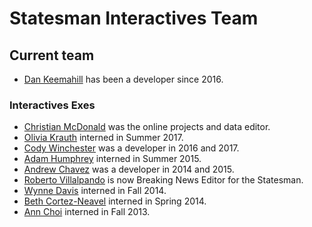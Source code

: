 Statesman Interactives Team
============================

## Current team

* [Dan Keemahill](https://github.com/dankeemahill) has been a developer since 2016.

### Interactives Exes
* [Christian McDonald](https://github.com/critmcdonald) was the online projects and data editor.
* [Olivia Krauth](https://twitter.com/oliviakrauth) interned in Summer 2017.
* [Cody Winchester](https://github.com/cjwinchester) was a developer in 2016 and 2017.
* [Adam Humphrey](https://github.com/AdamHumphrey) interned in Summer 2015.
* [Andrew Chavez](https://github.com/achavez) was a developer in 2014 and 2015.
* [Roberto Villalpando](https://twitter.com/daddyrobot) is now Breaking News Editor for the Statesman.
* [Wynne Davis](https://twitter.com/wynneellyn) interned in Fall 2014.
* [Beth Cortez-Neavel](https://twitter.com/bcortezneavel) interned in Spring 2014.
* [Ann Choi](https://twitter.com/annjychoi) interned in Fall 2013.

